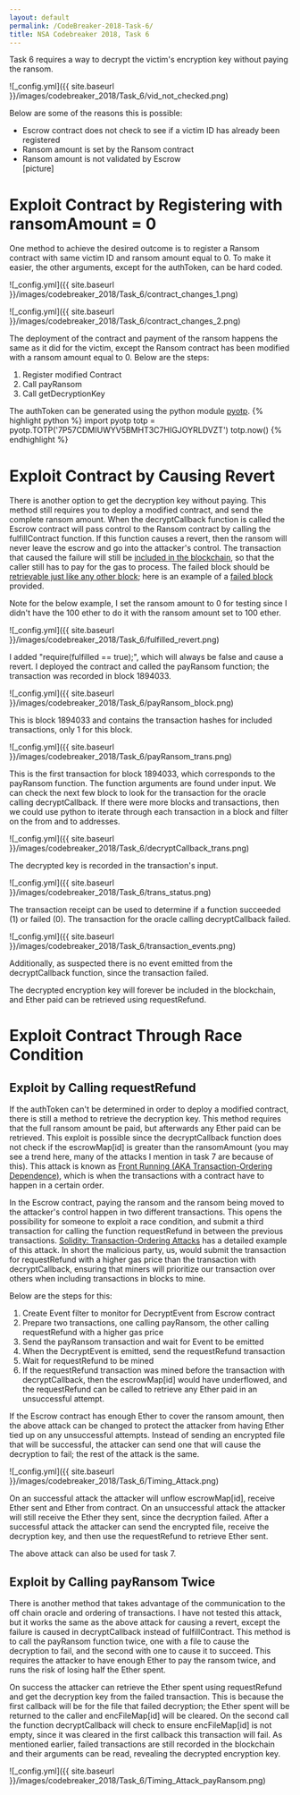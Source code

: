```yaml
---
layout: default
permalink: /CodeBreaker-2018-Task-6/
title: NSA Codebreaker 2018, Task 6
---
```


Task 6 requires a way to decrypt the victim's encryption key without paying the ransom. 

![_config.yml]({{ site.baseurl }}/images/codebreaker_2018/Task_6/vid_not_checked.png)

Below are some of the reasons this is possible:<br>
- Escrow contract does not check to see if a victim ID has already been registered<br>
- Ransom amount is set by the Ransom contract<br>
- Ransom amount is not validated by Escrow<br>
[picture]

# Exploit Contract by Registering with ransomAmount = 0 #

One method to achieve the desired outcome is to register a Ransom contract with same victim ID and ransom amount equal to 0. To make it easier, the other arguments, except for the authToken, can be hard coded. 

![_config.yml]({{ site.baseurl }}/images/codebreaker_2018/Task_6/contract_changes_1.png)

![_config.yml]({{ site.baseurl }}/images/codebreaker_2018/Task_6/contract_changes_2.png)

The deployment of the contract and payment of the ransom happens the same as it did for the victim, except the Ransom contract has been modified with a ransom amount equal to 0. Below are the steps:<br>

1. Register modified Contract<br>
2. Call payRansom<br>
3. Call getDecryptionKey<br>

The authToken can be generated using the python module [pyotp](https://github.com/pyauth/pyotp). 
{% highlight python %}
import pyotp
totp = pyotp.TOTP('7P57CDMIUWYV5BMHT3C7HIGJOYRLDVZT')
totp.now()
{% endhighlight %}

# Exploit Contract by Causing Revert #

There is another option to get the decryption key without paying. This method still requires you to deploy a modified contract, and send the complete ransom amount. When the decryptCallback function is called the Escrow contract will pass control to the Ransom contract by calling the fulfillContract function. If this function causes a revert, then the ransom will never leave the escrow and go into the attacker's control. The transaction that caused the failure will still be [included in the blockchain](https://ethereum.stackexchange.com/questions/39817/are-failed-transactions-included-in-the-blockchain), so that the caller still has to pay for the gas to process. The failed block should be [retrievable just like any other block](https://ethereum.stackexchange.com/questions/56908/where-can-i-find-failed-transactions); here is an example of a [failed block](https://etherscan.io/tx/0xd1c64ba497a831db014fcd1a41a12f4a08b9f5ee18ed6171f8fef06cc3e5f817) provided. 

Note for the below example, I set the ransom amount to 0 for testing since I didn't have the 100 ether to do it with the ransom amount set to 100 ether. 

![_config.yml]({{ site.baseurl }}/images/codebreaker_2018/Task_6/fulfilled_revert.png)

I added "require(fulfilled == true);", which will always be false and cause a revert. I deployed the contract and called the payRansom function; the transaction was recorded in block 1894033. 

![_config.yml]({{ site.baseurl }}/images/codebreaker_2018/Task_6/payRansom_block.png)

This is block 1894033 and contains the transaction hashes for included transactions, only 1 for this block. 

![_config.yml]({{ site.baseurl }}/images/codebreaker_2018/Task_6/payRansom_trans.png)

This is the first transaction for block 1894033, which corresponds to the payRansom function. The function arguments are found under input. We can check the next few block to look for the  transaction for the oracle calling decryptCallback. If there were more blocks and transactions, then we could use python to iterate through each transaction in a block and filter on the from and to addresses. 

![_config.yml]({{ site.baseurl }}/images/codebreaker_2018/Task_6/decryptCallback_trans.png)

The decrypted key is recorded in the transaction's input. 

![_config.yml]({{ site.baseurl }}/images/codebreaker_2018/Task_6/trans_status.png)

The transaction receipt can be used to determine if a function succeeded (1) or failed (0). The transaction for the oracle calling decryptCallback failed. 

![_config.yml]({{ site.baseurl }}/images/codebreaker_2018/Task_6/transaction_events.png)

Additionally, as suspected there is no event emitted from the decryptCallback function, since the transaction failed. 

The decrypted encryption key will forever be included in the blockchain, and Ether paid can be retrieved using requestRefund. 

# Exploit Contract Through Race Condition #

## Exploit by Calling requestRefund ##

If the authToken can't be determined in order to deploy a modified contract, there is still a method to retrieve the decryption key. This method requires that the full ransom amount be paid, but afterwards any Ether paid can be retrieved. This exploit is possible since the decryptCallback function does not check if the escrowMap[id] is greater than the ransomAmount (you may see a trend here, many of the attacks I mention in task 7 are because of this). This attack is known as [Front Running (AKA Transaction-Ordering Dependence)](https://consensys.github.io/smart-contract-best-practices/known_attacks/#front-running-aka-transaction-ordering-dependence), which is when the transactions with a contract have to happen in a certain order. 

In the Escrow contract, paying the ransom and the ransom being moved to the attacker's control happen in two different transactions. This opens the possibility for someone to exploit a race condition, and submit a third transaction for calling the function requestRefund in between the previous transactions. [Solidity: Transaction-Ordering Attacks](https://medium.com/coinmonks/solidity-transaction-ordering-attacks-1193a014884e) has a detailed example of this attack. In short the malicious party, us, would submit the transaction for requestRefund with a higher gas price than the transaction with decryptCallback, ensuring that miners will prioritize our transaction over others when including transactions in blocks to mine. 

Below are the steps for this:<br>
1. Create Event filter to monitor for DecryptEvent from Escrow contract<br>
2. Prepare two transactions, one calling payRansom, the other calling requestRefund with a higher gas price<br>
3. Send the payRansom transaction and wait for Event to be emitted<br>
4. When the DecryptEvent is emitted, send the requestRefund transaction<br>
5. Wait for requestRefund to be mined<br>
6. If the requestRefund transaction was mined before the transaction with decryptCallback, then the escrowMap[id] would have underflowed, and the requestRefund can be called to retrieve any Ether paid in an unsuccessful attempt. <br>

If the Escrow contract has enough Ether to cover the ransom amount, then the above attack can be changed to protect the attacker from having Ether tied up on any unsuccessful attempts. Instead of sending an encrypted file that will be successful, the attacker can send one that will cause the decryption to fail; the rest of the attack is the same. 

![_config.yml]({{ site.baseurl }}/images/codebreaker_2018/Task_6/Timing_Attack.png)

On an successful attack the attacker will unflow escrowMap[id], receive Ether sent and Ether from contract. On an unsuccessful attack the attacker will still receive the Ether they sent, since the decryption failed. After a successful attack the attacker can send the encrypted file, receive the decryption key, and then use the requestRefund to retrieve Ether sent. 

The above attack can also be used for task 7. 

## Exploit by Calling payRansom Twice ##

There is another method that takes advantage of the communication to the off chain oracle and ordering of transactions. I have not tested this attack, but it works the same as the above attack for causing a revert, except the failure is caused in decryptCallback instead of fulfillContract. This method is to call the payRansom function twice, one with a file to cause the decryption to fail, and the second with one to cause it to succeed. This requires the attacker to have enough Ether to pay the ransom twice, and runs the risk of losing half the Ether spent. 

On success the attacker can retrieve the Ether spent using requestRefund and get the decryption key from the failed transaction. This is because the first callback will be for the file that failed decryption; the Ether spent will be returned to the caller and encFileMap[id] will be cleared. On the second call the function decryptCallback will check to ensure encFileMap[id] is not empty, since it was cleared in the first callback this transaction will fail. As mentioned earlier, failed transactions are still recorded in the blockchain and their arguments can be read, revealing the decrypted encryption key. 

![_config.yml]({{ site.baseurl }}/images/codebreaker_2018/Task_6/Timing_Attack_payRansom.png)


